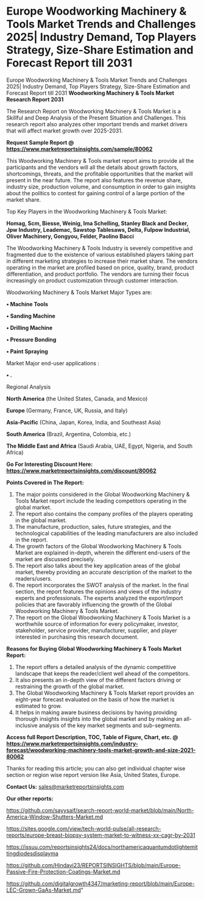 # Europe Woodworking Machinery & Tools Market Trends and Challenges 2025| Industry Demand, Top Players Strategy, Size-Share Estimation and Forecast Report till 2031
Europe Woodworking Machinery & Tools Market Trends and Challenges 2025| Industry Demand, Top Players Strategy, Size-Share Estimation and Forecast Report till 2031
<strong>Woodworking Machinery & Tools Market Research Report 2031</strong>

The Research Report on Woodworking Machinery & Tools Market is a Skillful and Deep Analysis of the Present Situation and Challenges. This research report also analyzes other important trends and market drivers that will affect market growth over 2025-2031.

<strong>Request Sample Report @ <a href=https://www.marketreportsinsights.com/sample/80062>https://www.marketreportsinsights.com/sample/80062</a></strong>

This Woodworking Machinery & Tools market report aims to provide all the participants and the vendors will all the details about growth factors, shortcomings, threats, and the profitable opportunities that the market will present in the near future. The report also features the revenue share, industry size, production volume, and consumption in order to gain insights about the politics to contest for gaining control of a large portion of the market share.

Top Key Players in the Woodworking Machinery & Tools Market:

<strong>Homag, Scm, Biesse, Weinig, Ima Schelling, Stanley Black and Decker, Jpw Industry, Leademac, Sawstop Tablesaws, Delta, Fulpow Industrial, Oliver Machinery, Gongyou, Felder, Paolino Bacci</strong>

The Woodworking Machinery & Tools Industry is severely competitive and fragmented due to the existence of various established players taking part in different marketing strategies to increase their market share. The vendors operating in the market are profiled based on price, quality, brand, product differentiation, and product portfolio. The vendors are turning their focus increasingly on product customization through customer interaction.

Woodworking Machinery & Tools Market Major Types are:

<strong>• Machine Tools

• Sanding Machine

• Drilling Machine

• Pressure Bonding

• Paint Spraying</strong>

Market Major end-user applications :

<strong>• .</strong>

Regional Analysis

</u><strong><b>North America</b></strong> (the United States, Canada, and Mexico)

<strong><b>Europe </b></strong>(Germany, France, UK, Russia, and Italy)

<strong><b>Asia-Pacific</b></strong> (China, Japan, Korea, India, and Southeast Asia)

<strong><b>South America</b></strong> (Brazil, Argentina, Colombia, etc.)

<strong><b>The Middle East and Africa</b></strong> (Saudi Arabia, UAE, Egypt, Nigeria, and South Africa)

<strong>Go For Interesting Discount Here: <a href=https://www.marketreportsinsights.com/discount/80062>https://www.marketreportsinsights.com/discount/80062</a></strong>

<strong>Points Covered in The Report:</strong>
<ol>
  <li>The major points considered in the Global Woodworking Machinery & Tools Market report include the leading competitors operating in the global market.</li>
  <li>The report also contains the company profiles of the players operating in the global market.</li>
  <li>The manufacture, production, sales, future strategies, and the technological capabilities of the leading manufacturers are also included in the report.</li>
  <li>The growth factors of the Global Woodworking Machinery & Tools Market are explained in-depth, wherein the different end-users of the market are discussed precisely.</li>
  <li>The report also talks about the key application areas of the global market, thereby providing an accurate description of the market to the readers/users.</li>
  <li>The report incorporates the SWOT analysis of the market. In the final section, the report features the opinions and views of the industry experts and professionals. The experts analyzed the export/import policies that are favorably influencing the growth of the Global Woodworking Machinery & Tools Market.</li>
  <li>The report on the Global Woodworking Machinery & Tools Market is a worthwhile source of information for every policymaker, investor, stakeholder, service provider, manufacturer, supplier, and player interested in purchasing this research document.</li>
</ol>
<strong>Reasons for Buying Global Woodworking Machinery & Tools Market Report:</strong>

<ol>
  <li>The report offers a detailed analysis of the dynamic competitive landscape that keeps the reader/client well ahead of the competitors.</li>
  <li>It also presents an in-depth view of the different factors driving or restraining the growth of the global market.</li>
  <li>The Global Woodworking Machinery & Tools Market report provides an eight-year forecast evaluated on the basis of how the market is estimated to grow.</li>
  <li>It helps in making aware business decisions by having providing thorough insights insights into the global market and by making an all-inclusive analysis of the key market segments and sub-segments.</li>
</ol>
<strong>Access full Report Description, TOC, Table of Figure, Chart, etc. @ <a href=https://www.marketreportsinsights.com/industry-forecast/woodworking-machinery-tools-market-growth-and-size-2021-80062>https://www.marketreportsinsights.com/industry-forecast/woodworking-machinery-tools-market-growth-and-size-2021-80062</a></strong>


Thanks for reading this article; you can also get individual chapter wise section or region wise report version like Asia, United States, Europe.

<strong>Contact Us:</strong>
sales@marketreportsinsights.com

<strong>Our other reports:</strong>

<a href=https://github.com/sayysaif/search-report-world-market/blob/main/North-America-Window-Shutters-Market.md>https://github.com/sayysaif/search-report-world-market/blob/main/North-America-Window-Shutters-Market.md</a>

<a href=https://sites.google.com/view/tech-world-pulse/all-research-reports/europe-breast-biopsy-system-market-to-witness-xx-cagr-by-2031>https://sites.google.com/view/tech-world-pulse/all-research-reports/europe-breast-biopsy-system-market-to-witness-xx-cagr-by-2031</a>

<a href=https://issuu.com/reportsinsights24/docs/northamericaquantumdotlightemittingdiodesdisplayma>https://issuu.com/reportsinsights24/docs/northamericaquantumdotlightemittingdiodesdisplayma</a>

<a href=https://github.com/Hindavi23/REPORTSINSIGHTS/blob/main/Europe-Passive-Fire-Protection-Coatings-Market.md>https://github.com/Hindavi23/REPORTSINSIGHTS/blob/main/Europe-Passive-Fire-Protection-Coatings-Market.md</a>

<a href=https://github.com/digitalgrowth4347/marketing-report/blob/main/Europe-LEC-Grown-GaAs-Market.md>https://github.com/digitalgrowth4347/marketing-report/blob/main/Europe-LEC-Grown-GaAs-Market.md</a>"
